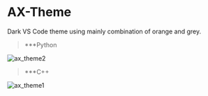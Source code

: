 # AX-Theme

Dark VS Code theme using mainly combination of orange and grey.

> ***Python

![ax_theme2](https://user-images.githubusercontent.com/72461989/181757171-e1c5d10b-b584-49a6-8ff5-9742f88dae45.png)

> ***C++

![ax_theme1](https://user-images.githubusercontent.com/72461989/181757206-3c0362f7-3cbb-4515-8529-d965016b3ea8.png)
